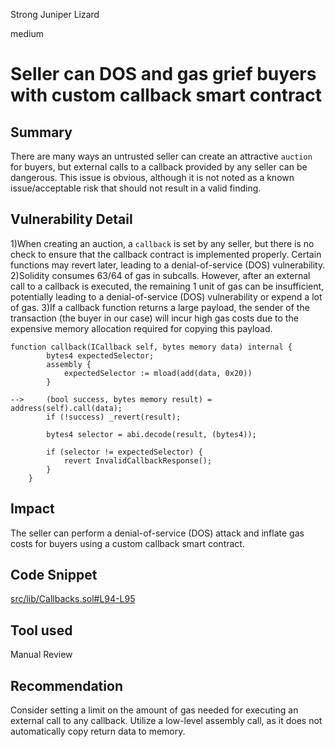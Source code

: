 Strong Juniper Lizard

medium

# Seller can DOS and gas grief buyers with custom callback smart contract

## Summary

There are many ways an untrusted seller can create an attractive `auction` for buyers, but external calls to a callback provided by any seller can be dangerous. This issue is obvious, although it is not noted as a known issue/acceptable risk that should not result in a valid finding.

## Vulnerability Detail
1)When creating an auction, a `callback` is set by any seller, but there is no check to ensure that the callback contract is implemented properly. Certain functions may revert later, leading to a denial-of-service (DOS) vulnerability.
2)Solidity consumes 63/64 of gas in subcalls. However, after an external call to a callback is executed, the remaining 1 unit of gas can be insufficient, potentially leading to a denial-of-service (DOS) vulnerability or expend a lot of gas.
3)If a callback function returns a large payload, the sender of the transaction (the buyer in our case) will incur high gas costs due to the expensive memory allocation required for copying this payload.
```solidity
function callback(ICallback self, bytes memory data) internal {
        bytes4 expectedSelector;
        assembly {
            expectedSelector := mload(add(data, 0x20))
        }

-->     (bool success, bytes memory result) = address(self).call(data);
        if (!success) _revert(result);

        bytes4 selector = abi.decode(result, (bytes4));

        if (selector != expectedSelector) {
            revert InvalidCallbackResponse();
        }
    }
```

## Impact
The seller can perform a denial-of-service (DOS) attack and inflate gas costs for buyers using a custom callback smart contract.

## Code Snippet
[src/lib/Callbacks.sol#L94-L95](https://github.com/sherlock-audit/2024-03-axis-finance/blob/main/moonraker/src/lib/Callbacks.sol#L94-L95)

## Tool used

Manual Review

## Recommendation
Consider setting a limit on the amount of gas needed for executing an external call to any callback.
Utilize a low-level assembly call, as it does not automatically copy return data to memory.
